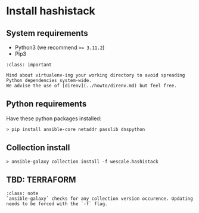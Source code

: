 # Install hashistack

## System requirements

* Python3 (we recommend `>= 3.11.2`)
* Pip3

```{admonition} Virtualenv
:class: important

Mind about virtualenv-ing your working directory to avoid spreading Python dependencies system-wide.
We advise the use of [direnv](../howto/direnv.md) but feel free.
```

## Python requirements

Have these python packages installed:

```{code-block}
> pip install ansible-core netaddr passlib dnspython
```

## Collection install

```{code-block}
> ansible-galaxy collection install -f wescale.hashistack
```


## TBD: TERRAFORM


```{admonition} Good to know
:class: note
`ansible-galaxy` checks for any collection version occurence. Updating
needs to be forced with the `-f` flag.
```

